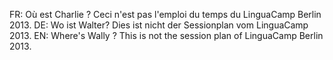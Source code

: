 FR: Où est Charlie ? Ceci n'est pas l'emploi du temps du LinguaCamp Berlin 2013. 
DE: Wo ist Walter? Dies ist nicht der Sessionplan vom LinguaCamp 2013. 
EN: Where's Wally ? This is not the session plan of LinguaCamp Berlin 2013.
